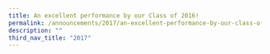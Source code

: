 ```yaml
---
title: An excellent performance by our Class of 2016!
permalink: /announcements/2017/an-excellent-performance-by-our-class-of-2016/
description: ""
third_nav_title: "2017"
---
```

